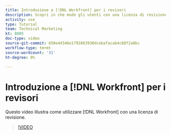 ```yaml
---
title: Introduzione a [!DNL Workfront] per i revisori
description: Scopri in che modo gli utenti con una licenza di revisione possono utilizzare [!DNL  Workfront].
activity: use
type: Tutorial
team: Technical Marketing
kt: 8805
doc-type: video
source-git-commit: 650e4d346e1792863930dcebafacab4c88f2a8bc
workflow-type: tm+mt
source-wordcount: '31'
ht-degree: 0%

---
```


# Introduzione a [!DNL Workfront] per i revisori

Questo video illustra come utilizzare [!DNL  Workfront] con una licenza di revisione.

>[!VIDEO](https://video.tv.adobe.com/v/335106/?quality=12&learn=on)
